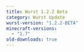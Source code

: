 ```yaml
---
title: Wurst 1.2.2 Beta
category: Wurst Update
wurst-version: "1.2.2-BETA"
minecraft-versions:
  - "1.7"
old-downloads: true
---
```

